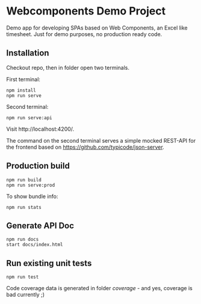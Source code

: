 # Webcomponents Demo Project

Demo app for developing SPAs based on Web Components, an Excel like timesheet. 
Just for demo purposes, no production ready code. 

## Installation

Checkout repo, then in folder open two terminals.


First terminal:
``` 
npm install 
npm run serve
```

Second terminal:
``` 
npm run serve:api
```

Visit http://localhost:4200/. 

The command on the second terminal serves a simple mocked REST-API for the frontend based on https://github.com/typicode/json-server. 

## Production build

``` 
npm run build
npm run serve:prod
```

To show bundle info:

``` 
npm run stats
```

## Generate API Doc

``` 
npm run docs
start docs/index.html
```


## Run existing unit tests

``` 
npm run test
```

Code coverage data is generated in folder *coverage* - and yes, coverage is bad currently ;)
